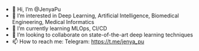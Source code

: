 - 👋 Hi, I’m @JenyaPu
- 👀 I’m interested in Deep Learning, Artificial Intelligence, Biomedical Engineering, Medical Informatics
- 🌱 I’m currently learning MLOps, CI/CD
- 💞️ I’m looking to collaborate on state-of-the-art deep learning techniques
- 📫 How to reach me: Telegram: https://t.me/jenya_pu

<!---
JenyaPu/JenyaPu is a ✨ special ✨ repository because its `README.md` (this file) appears on your GitHub profile.
You can click the Preview link to take a look at your changes.
--->
